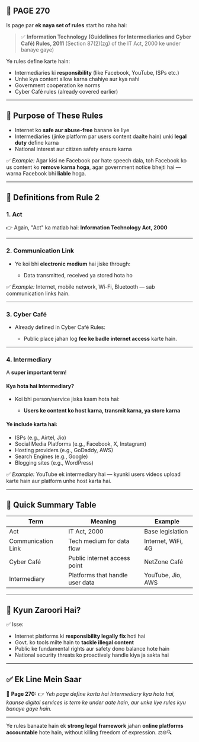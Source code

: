 ## 📄 **PAGE 270**

Is page par **ek naya set of rules** start ho raha hai:

> ✅ **Information Technology (Guidelines for Intermediaries and Cyber Café) Rules, 2011**
> (Section 87(2)(zg) of the IT Act, 2000 ke under banaye gaye)

Ye rules define karte hain:

* Intermediaries ki **responsibility** (like Facebook, YouTube, ISPs etc.)
* Unhe kya content allow karna chahiye aur kya nahi
* Government cooperation ke norms
* Cyber Café rules (already covered earlier)

---

## 🔹 Purpose of These Rules

* Internet ko **safe aur abuse-free** banane ke liye
* Intermediaries (jinke platform par users content daalte hain) unki **legal duty** define karna
* National interest aur citizen safety ensure karna

✅ *Example:*
Agar kisi ne Facebook par hate speech dala, toh Facebook ko us content ko **remove karna hoga**, agar government notice bhejti hai — warna Facebook bhi **liable** hoga.

---

## 🔹 Definitions from Rule 2

### 1. **Act**

👉 Again, "Act" ka matlab hai:
**Information Technology Act, 2000**

---

### 2. **Communication Link**

* Ye koi bhi **electronic medium** hai jiske through:

  * Data transmitted, received ya stored hota ho

✅ *Example:*
Internet, mobile network, Wi-Fi, Bluetooth — sab communication links hain.

---

### 3. **Cyber Café**

* Already defined in Cyber Café Rules:

  * Public place jahan log **fee ke badle internet access** karte hain.

---

### 4. **Intermediary**

A **super important term**!

#### Kya hota hai Intermediary?

* Koi bhi person/service jiska kaam hota hai:

  * **Users ke content ko host karna, transmit karna, ya store karna**

#### Ye include karta hai:

* ISPs (e.g., Airtel, Jio)
* Social Media Platforms (e.g., Facebook, X, Instagram)
* Hosting providers (e.g., GoDaddy, AWS)
* Search Engines (e.g., Google)
* Blogging sites (e.g., WordPress)

✅ *Example:*
YouTube ek intermediary hai — kyunki users videos upload karte hain aur platform unhe host karta hai.

---

## 🧩 **Quick Summary Table**

| Term               | Meaning                         | Example            |
| ------------------ | ------------------------------- | ------------------ |
| Act                | IT Act, 2000                    | Base legislation   |
| Communication Link | Tech medium for data flow       | Internet, WiFi, 4G |
| Cyber Café         | Public internet access point    | NetZone Café       |
| Intermediary       | Platforms that handle user data | YouTube, Jio, AWS  |

---

## 🔹 **Kyun Zaroori Hai?**

✅ Isse:

* Internet platforms ki **responsibility legally fix** hoti hai
* Govt. ko tools milte hain to **tackle illegal content**
* Public ke fundamental rights aur safety dono balance hote hain
* National security threats ko proactively handle kiya ja sakta hai

---

## ✅ **Ek Line Mein Saar**

📌 **Page 270:**
👉 *Yeh page define karta hai Intermediary kya hota hai, kaunse digital services is term ke under aate hain, aur unke liye rules kyu banaye gaye hain.*

---

Ye rules banaate hain ek **strong legal framework** jahan **online platforms accountable** hote hain, without killing freedom of expression. ⚖️🌐🔍
